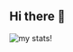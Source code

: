 ## Hi there 👋

![my stats!](https://github-readme-stats.vercel.app/api?username=GarzonSan&&show_icons=true&title_color=ffffff&icon_color=bb2acf&text_color=daf7dc&bg_color=151515)

<!--
**GarzonSan/GarzonSan** is a ✨ _special_ ✨ repository because its `README.md` (this file) appears on your GitHub profile.

Here are some ideas to get you started:

- 🔭 I’m currently working on ...
- 🌱 I’m currently learning ...
- 👯 I’m looking to collaborate on ...
- 🤔 I’m looking for help with ...
- 💬 Ask me about ...
- 📫 How to reach me: ...
- 😄 Pronouns: ...
- ⚡ Fun fact: ...
-->
